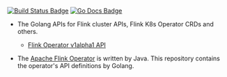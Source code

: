 [![Build Status Badge]][Build Status]
[![Go Docs Badge]][Go Docs]

[Build Status Badge]: https://github.com/haoxins/flink-apis-go/actions/workflows/test.yaml/badge.svg
[Build Status]: https://github.com/haoxins/flink-apis-go/actions/workflows/test.yaml
[Go Docs Badge]: https://pkg.go.dev/badge/github.com/haoxins/flink-apis-go
[Go Docs]: https://pkg.go.dev/github.com/haoxins/flink-apis-go

* The Golang APIs for Flink cluster APIs, Flink K8s Operator CRDs and others.
  - [Flink Operator v1alpha1 API](v1alpha1)

* The [Apache Flink Operator](https://github.com/apache/flink-kubernetes-operator) is written by Java.
  This repository contains the operator's API definitions by Golang.
